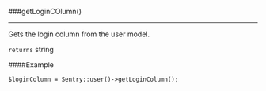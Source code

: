 <a id="getLoginColumn"></a>
###getLoginCOlumn()

----------

Gets the login column from the user model.

`returns` string

####Example

	$loginColumn = Sentry::user()->getLoginColumn();